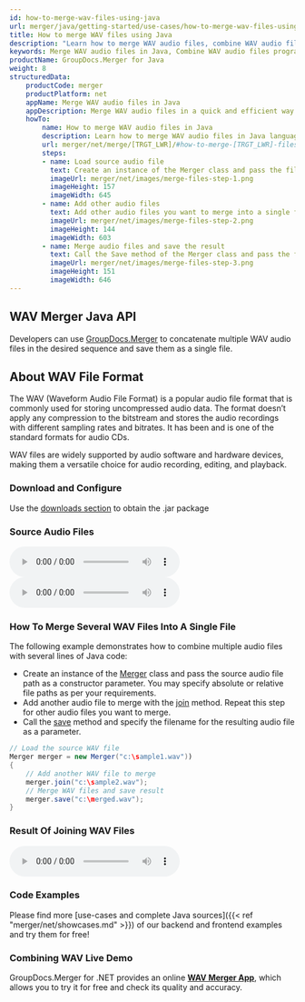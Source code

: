 ```yaml
---
id: how-to-merge-wav-files-using-java
url: merger/java/getting-started/use-cases/how-to-merge-wav-files-using-java
title: How to merge WAV files using Java
description: "Learn how to merge WAV audio files, combine WAV audio files into one file programmatically in Java language using GroupDocs.Merger for Java library."
keywords: Merge WAV audio files in Java, Combine WAV audio files programmatically, Join WAV audio files in Java, Combine WAV audio files in Java, Concatenate WAV audio files in Java
productName: GroupDocs.Merger for Java
weight: 8
structuredData:
    productCode: merger
    productPlatform: net
    appName: Merge WAV audio files in Java
    appDescription: Merge WAV audio files in a quick and efficient way using Java language and GroupDocs.Merger for Java API, without the use of any third-party software like Audacity or WavePad.
    howTo:
        name: How to merge WAV audio files in Java 
        description: Learn how to merge WAV audio files in Java language and GroupDocs.Merger for Java API, without the use of any third-party software like Audacity or WavePad.
        url: merger/net/merge/[TRGT_LWR]/#how-to-merge-[TRGT_LWR]-files-in-c
        steps:
        - name: Load source audio file
          text: Create an instance of the Merger class and pass the file path of the source audio file as a constructor parameter. You may specify absolute or relative file paths as per your requirements. 
          imageUrl: merger/net/images/merge-files-step-1.png
          imageHeight: 157
          imageWidth: 645
        - name: Add other audio files
          text: Add other audio files you want to merge into a single file with the Join method of the Merger class.
          imageUrl: merger/net/images/merge-files-step-2.png
          imageHeight: 144
          imageWidth: 603
        - name: Merge audio files and save the result 
          text: Call the Save method of the Merger class and pass the filename for the resultant audio file as a parameter.
          imageUrl: merger/net/images/merge-files-step-3.png
          imageHeight: 151
          imageWidth: 646
---
```


## WAV Merger Java API

Developers can use [GroupDocs.Merger](https://products.groupdocs.com/merger/java) to concatenate multiple WAV audio files in the desired sequence and save them as a single  file.

## About WAV File Format

The WAV (Waveform Audio File Format) is a popular audio file format that is commonly used for storing uncompressed audio data. The format doesn’t apply any compression to the bitstream and stores the audio recordings with different sampling rates and bitrates. It has been and is one of the standard formats for audio CDs. 

WAV files are widely supported by audio software and hardware devices, making them a versatile choice for audio recording, editing, and playback.

### Download and Configure

Use the [downloads section](https://downloads.groupdocs.com/merger/java) to obtain the .jar package

### Source Audio Files

<audio controls="controls">
  <source type="audio/wav" src="/merger/net/images/audio/sample1.wav"></source>  
  <p>Your browser does not support the audio element.</p>
</audio>

<audio controls="controls">
  <source type="audio/wav" src="/merger/net/images/audio/sample2.wav"></source>  
  <p>Your browser does not support the audio element.</p>
</audio>

### How To Merge Several WAV Files Into A Single File

The following example demonstrates how to combine multiple audio files with several lines of Java code:

* Create an instance of the [Merger](https://reference.groupdocs.com/merger/java/com.groupdocs.merger/merger/) class and pass the source audio file path as a constructor parameter. You may specify absolute or relative file paths as per your requirements.
* Add another audio file to merge with the [join](https://reference.groupdocs.com/merger/java/com.groupdocs.merger/merger/#join-java.io.InputStream-) method. Repeat this step for other audio files you want to merge.
* Call the [save](https://reference.groupdocs.com/merger/java/com.groupdocs.merger/merger/#save-java.io.OutputStream-) method and specify the filename for the resulting audio file as a parameter.

```java
// Load the source WAV file
Merger merger = new Merger("c:\sample1.wav"))
{
    // Add another WAV file to merge
    merger.join("c:\sample2.wav");
    // Merge WAV files and save result
    merger.save("c:\merged.wav");
}
```

### Result Of Joining WAV Files

<audio controls="controls">
  <source type="audio/wav" src="/merger/net/images/audio/merged.wav"></source>  
  <p>Your browser does not support the audio element.</p>
</audio>

### Code Examples

Please find more [use-cases and complete Java sources]({{< ref "merger/net/showcases.md" >}}) of our backend and frontend examples and try them for free!

### Combining WAV Live Demo

GroupDocs.Merger for .NET provides an online [**WAV Merger App**](https://products.groupdocs.app/merger/wav), which allows you to try it for free and check its quality and accuracy.